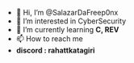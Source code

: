 - 👋 Hi, I’m @SalazarDaFreep0nx
- 👀 I’m interested in CyberSecurity
- 🌱 I’m currently learning **C, REV**
- 📫 How to reach me
- **discord : rahattkatagiri**
<!---
SalazarDaFreep0nx/SalazarDaFreep0nx is a ✨ special ✨ repository because its `README.md` (this file) appears on your GitHub profile.
You can click the Preview link to take a look at your changes.
--->
